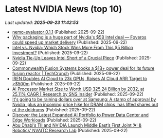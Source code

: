 # Latest NVIDIA News (top 10)
_Last updated: **2025-09-23 11:42:53**_

- [nemo-evaluator 0.1.1](https://pypi.org/project/nemo-evaluator/0.1.1/) (Published: 2025-09-22)
- [Why packaging is a huge part of Nvidia's $5B Intel deal — Foveros could speed up market delivery](https://www.tomshardware.com/tech-industry/semiconductors/why-nvidias-5bn-partnership-is-about-intels-packaging) (Published: 2025-09-22)
- [Intel vs. Nvidia: Which Stock Wins More From This $5 Billion Investment?](https://biztoc.com/x/381cebd894fe42d5) (Published: 2025-09-22)
- [Nvidia Tie-Up Leaves Intel Short of a Crucial Piece](https://biztoc.com/x/1fbc4eb6621f31ff) (Published: 2025-09-22)
- [Commonwealth Fusion Systems books a $1B+ power deal for its future fusion reactor | TechCrunch](https://techcrunch.com/2025/09/22/commonwealth-fusion-systems-books-a-1b-power-deal-for-its-future-fusion-reactor/) (Published: 2025-09-22)
- [IREN Doubles AI Cloud to 23k GPUs, Raises AI Cloud ARR Target to >$500m](https://www.globenewswire.com/news-release/2025/09/22/3153782/0/en/IREN-Doubles-AI-Cloud-to-23k-GPUs-Raises-AI-Cloud-ARR-Target-to-500m.html) (Published: 2025-09-22)
- [AI Processor Market Size to Worth USD 325.24 Billion by 2032, at 25.11% CAGR | Research by SNS Insider](https://www.globenewswire.com/news-release/2025/09/22/3153776/0/en/AI-Processor-Market-Size-to-Worth-USD-325-24-Billion-by-2032-at-25-11-CAGR-Research-by-SNS-Insider.html) (Published: 2025-09-22)
- [It's going to be raining dollars over at Samsung: A stamp of approval by Nvidia, plus an incoming price hike for DRAM chips, has lifted shares out of the doldrums](https://www.pcgamer.com/hardware/memory/its-going-to-be-raining-dollars-over-at-samsung-a-stamp-of-approval-by-nvidia-plus-an-incoming-price-hike-for-dram-chips-has-lifted-shares-out-of-the-doldrums/) (Published: 2025-09-22)
- [Discover the Latest Expanded AI Portfolio to Power Data Center and Edge Workloads](https://biztoc.com/x/8a772ef23c956abc) (Published: 2025-09-22)
- [Abu Dhabi’s TII and NVIDIA Launch Middle East’s First Joint ‘AI & Robotics’ NVAITC Research Lab](https://en.antaranews.com/news/381512/abu-dhabis-tii-and-nvidia-launch-middle-easts-first-joint-ai-robotics-nvaitc-research-lab) (Published: 2025-09-22)
